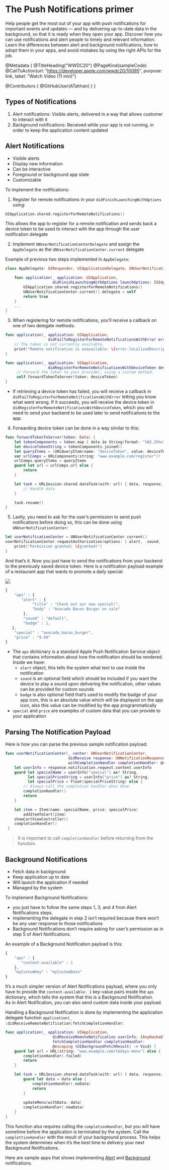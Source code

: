 # The Push Notifications primer

Help people get the most out of your app with push notifications for important events and updates — and by delivering up-to-date data in the background, so that it is ready when they open your app. Discover how you can use notifications and alert people to timely and relevant information. Learn the differences between alert and background notifications, how to adopt them in your apps, and avoid mistakes by using the right APIs for the job.

@Metadata {
   @TitleHeading("WWDC20")
   @PageKind(sampleCode)
   @CallToAction(url: "https://developer.apple.com/wwdc20/10095", purpose: link, label: "Watch Video (11 min)")

   @Contributors {
      @GitHubUser(ATahhan)
   }
}



## Types of Notifications

1. Alert notifications: Visible alerts, delivered in a way that allows customer to interact with it
2. Background notifications: Received while your app is not running, in order to keep the application content updated

## Alert Notifications

* Visible alerts
* Display new information
* Can be interactive
* Foreground or background app state
* Customizable

To implement the notifications:

1. Register for remote notifications in your `didFinishLaunchingWithOptions` using:

```swift
UIApplication.shared.registerForRemoteNotifications()
```

This allows the app to register for a remote notification and sends back a device token to be used to interact with the app through the user notification delegate

2. Implement `UNUserNotificationCenterDelegate` and assign the `AppDelegate` as the `UNUserNotificationCenter.current` delegate

Example of previous two steps implemented in `AppDelegate`:

```swift
class AppDelegate: UIResponder, UIApplicationDelegate, UNUserNotificationCenterDelegate {

    func application(_ application: UIApplication,
                     didFinishLaunchingWithOptions launchOptions: [UIApplication.LaunchOptionsKey: Any]?) -> Bool {
        UIApplication.shared.registerForRemoteNotifications()
        UNUserNotificationCenter.current().delegate = self
        return true
    }
	...
}
```

3. When registering for remote notifications, you’ll receive a callback on one of two delegate methods:

```swift
func application(_ application: UIApplication,
                   didFailToRegisterForRemoteNotificationsWithError error: Error) {
    // The token is not currently available.
    print("Remote notification is unavailable: \(error.localizedDescription)")
}

func application(_ application: UIApplication,
                   didRegisterForRemoteNotificationsWithDeviceToken deviceToken: Data) {
     // Forward the token to your provider, using a custom method.
     self.forwardTokenToServer(token: deviceToken)
}
```

* If retrieving a device token has failed, you will receive a callback in `didFailToRegisterForRemoteNotificationsWithError` letting you know what went wrong. If it succeeds, you will receive the device token in `didRegisterForRemoteNotificationsWithDeviceToken`, which you will need to send your backend to be used later to send notifications to the app.

4. Forwarding device token can be done in a way similar to this:

```swift
func forwardTokenToServer(token: Data) {
    let tokenComponents = token.map { data in String(format: "%02.2hhx", data) }
    let deviceTokenString = tokenComponents.joined()
    let queryItems = [URLQueryItem(name: "deviceToken", value: deviceTokenString)]
    var urlComps = URLComponents(string: "www.example.com/register")!
    urlComps.queryItems = queryItems
    guard let url = urlComps.url else {
        return
    }

    let task = URLSession.shared.dataTask(with: url) { data, response, error in
        // Handle data
    }

    task.resume()
}
```

5. Lastly, you need to ask for the user’s permission to send push notifications before doing so, this can be done using `UNUserNotificationCenter`:

```swift
let userNotificationCenter = UNUserNotificationCenter.current()
userNotificationCenter.requestAuthorization(options: [.alert, .sound, .badge]) { (granted, error) in
    print("Permission granted: \(granted)")
}
```

And that’s it. Now you just have to send the notifications from your backend to the previously saved device token. Here is a notification payload example of a restaurant app that wants to promote a daily special:

![][notification_example]

```js
{
    "aps" : {
       "alert" : {
            "title" : "Check out our new special!",
            "body" : "Avocado Bacon Burger on sale"
        },
        "sound" : "default",
        "badge" : 1,
   },
    "special" : "avocado_bacon_burger",
    "price" : "9.99"
}
```

* The `aps` dictionary is a standard Apple Push Notification Service object that contains information about how the notification should be rendered. Inside we have:
  * `alert` object, this tells the system what text to use inside the notification
  * `sound` is an optional field which should be included if you want the device to play a sound upon delivering the notification, other values can be provided for custom sounds
  * `badge` is also optional field that’s used to modify the badge of your app icon, this is an absolute value which will be displayed on the app icon, also this value can be modified by the app programmatically
* `special` and `price` are examples of custom data that you can provide to your application

## Parsing The Notification Payload

Here is how you can parse the previous sample notification payload:

```swift
func userNotificationCenter(_ center: UNUserNotificationCenter,
                            didReceive response: UNNotificationResponse,
                            withCompletionHandler completionHandler: @escaping () -> Void) {
    let userInfo = response.notification.request.content.userInfo
    guard let specialName = userInfo["special"] as? String,
          let specialPriceString = userInfo["price"] as? String,
          let specialPrice = Float(specialPriceString) else {
        // Always call the completion handler when done.
        completionHandler()
        return
    }

    let item = Item(name: specialName, price: specialPrice)
		addItemToCart(item)
  	showCartViewController()
    completionHandler()
 }
```

> It is important to call `completionHandler` before returning from the function.

## Background Notifications

* Fetch data in background
* Keep application up to date
* Will launch the application if needed
* Managed by the system

To implement Background Notifications: 

- you just have to follow the same steps 1, 3, and 4 from Alert Notifications steps. 
- implementing the delegate in step 2 isn’t required because there won’t be any user response to those notifications
- Background Notifications don’t require asking for user’s permission as in step 5 of Alert Notifications.

An example of a Background Notification payload is this:

```js
{
    "aps" : {
       "content-available" : 1
    },
    "myCustomKey" : "myCustomData"
}
```

It’s a much simpler version of Alert Notifications payload, where you only have to provide the `content-available: 1` key-value pairs inside the `aps` dictionary, which tells the system that this is a Background Notification.   
As in Alert Notification, you can also send custom data inside your payload.

Handling a Background Notification is done by implementing the application delegate function `application(_ :didReceiveRemoteNotification:fetchCompletionHandler`:

```swift
func application(_ application: UIApplication,
                     didReceiveRemoteNotification userInfo: [AnyHashable : Any],
                     fetchCompletionHandler completionHandler:
                     @escaping (UIBackgroundFetchResult) -> Void) {
    guard let url = URL(string: "www.example.com/todays-menu") else {
        completionHandler(.failed)
        return
    }

    let task = URLSession.shared.dataTask(with: url) { data, response, error in
        guard let data = data else {
            completionHandler(.noData)
            return
        }
  
        updateMenu(withData: data)
        completionHandler(.newData)
    }
}
```

This function also requires calling the `completionHandler`, but you will have sometime before the application is terminated by the system. Call the `complettionHandler` with the result of your background process. This helps the system determines when it’s the best time to delivery your next Background Notifications.

Here are sample apps that shows implementing [Alert][AlertSampleApp] and [Background][BackgroundSampleApp] notifications.

[notification_example]: WWDC20-10095-notification_example
[AlertSampleApp]: https://developer.apple.com/documentation/usernotifications/implementing_alert_push_notifications
[BackgroundSampleApp]: https://developer.apple.com/documentation/usernotifications/implementing_background_push_notifications
